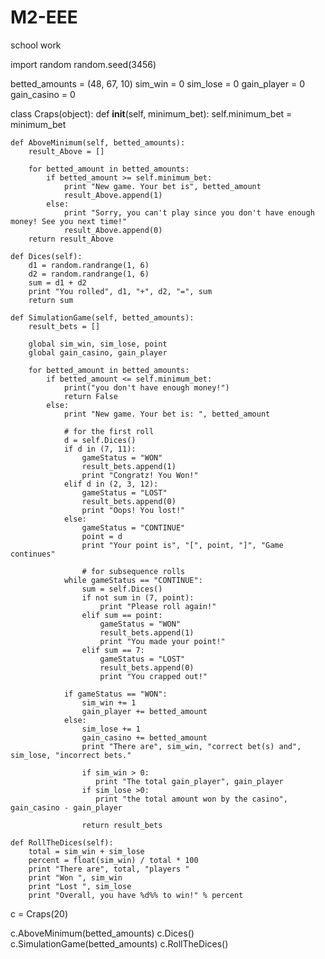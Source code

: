 # M2-EEE
school work

import random
random.seed(3456)

betted_amounts = (48, 67, 10)
sim_win = 0
sim_lose = 0
gain_player = 0
gain_casino = 0

class Craps(object):
    def __init__(self, minimum_bet):
        self.minimum_bet = minimum_bet

    def AboveMinimum(self, betted_amounts):
        result_Above = []

        for betted_amount in betted_amounts:
            if betted_amount >= self.minimum_bet:
                print "New game. Your bet is", betted_amount
                result_Above.append(1)
            else:
                print "Sorry, you can't play since you don't have enough money! See you next time!"
                result_Above.append(0)
        return result_Above

    def Dices(self):
        d1 = random.randrange(1, 6)
        d2 = random.randrange(1, 6)
        sum = d1 + d2
        print "You rolled", d1, "+", d2, "=", sum
        return sum

    def SimulationGame(self, betted_amounts):
        result_bets = []

        global sim_win, sim_lose, point
        global gain_casino, gain_player

        for betted_amount in betted_amounts:
            if betted_amount <= self.minimum_bet:
                print("you don't have enough money!")
                return False
            else:
                print "New game. Your bet is: ", betted_amount

                # for the first roll
                d = self.Dices()
                if d in (7, 11):
                    gameStatus = "WON"
                    result_bets.append(1)
                    print "Congratz! You Won!"
                elif d in (2, 3, 12):
                    gameStatus = "LOST"
                    result_bets.append(0)
                    print "Oops! You lost!"
                else:
                    gameStatus = "CONTINUE"
                    point = d
                    print "Your point is", "[", point, "]", "Game continues"

                    # for subsequence rolls
                while gameStatus == "CONTINUE":
                    sum = self.Dices()
                    if not sum in (7, point):
                        print "Please roll again!"
                    elif sum == point:
                        gameStatus = "WON"
                        result_bets.append(1)
                        print "You made your point!"
                    elif sum == 7:
                        gameStatus = "LOST"
                        result_bets.append(0)
                        print "You crapped out!"

                if gameStatus == "WON":
                    sim_win += 1
                    gain_player += betted_amount
                else:
                    sim_lose += 1
                    gain_casino += betted_amount
                    print "There are", sim_win, "correct bet(s) and", sim_lose, "incorrect bets."

                    if sim_win > 0:
                       print "The total gain_player", gain_player
                    if sim_lose >0:
                       print "the total amount won by the casino", gain_casino - gain_player

                    return result_bets

    def RollTheDices(self):
        total = sim_win + sim_lose
        percent = float(sim_win) / total * 100
        print "There are", total, "players " 
        print "Won ", sim_win
        print "Lost ", sim_lose
        print "Overall, you have %d%% to win!" % percent

c = Craps(20)

c.AboveMinimum(betted_amounts)
c.Dices()
c.SimulationGame(betted_amounts)
c.RollTheDices()

